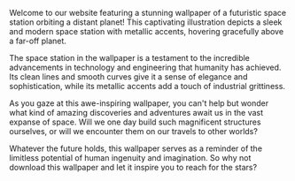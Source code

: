 <!--
Write me content for website with wallpaper "An illustration of a futuristic space station orbiting a distant planet, with sleek lines and metallic accents."
-->

<!--font:"Open Sans"-->

Welcome to our website featuring a stunning wallpaper of a futuristic space station orbiting a distant planet! This captivating illustration depicts a sleek and modern space station with metallic accents, hovering gracefully above a far-off planet.

The space station in the wallpaper is a testament to the incredible advancements in technology and engineering that humanity has achieved. Its clean lines and smooth curves give it a sense of elegance and sophistication, while its metallic accents add a touch of industrial grittiness.

As you gaze at this awe-inspiring wallpaper, you can't help but wonder what kind of amazing discoveries and adventures await us in the vast expanse of space. Will we one day build such magnificent structures ourselves, or will we encounter them on our travels to other worlds?

Whatever the future holds, this wallpaper serves as a reminder of the limitless potential of human ingenuity and imagination. So why not download this wallpaper and let it inspire you to reach for the stars?

